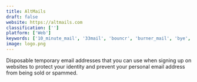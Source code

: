 ```yaml
---
title: AltMails
draft: false 
website: https://altmails.com
classification: ['']
platform: ['Web']
keywords: ['10_minute_mail', '33mail', 'bouncr', 'burner_mail', 'bye', 'confidential_cc', 'digify_for_gmail', 'dispostable', 'dmail', 'fastmail', 'guerrilla_mail', 'idbloc', 'landmark', 'maildrop', 'mailinator', 'my_temp_mail', 'namekin', 'protect_iid', 'safemaily', 'spamgourmet', 'tempmail', 'tempmail.altmails']
image: logo.png
---
```

Disposable temporary email addresses that you can use when signing up on websites to protect your identity and prevent your personal email address from being sold or spammed.